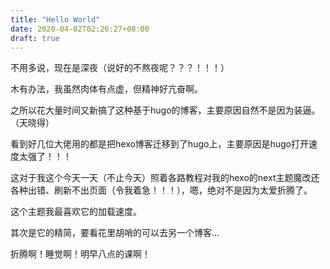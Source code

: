 ```yaml
---
title: "Hello World"
date: 2020-04-02T02:26:27+08:00
draft: true
---
```


不用多说，现在是深夜（说好的不熬夜呢？？？！！！）

木有办法，我虽然肉体有点虚，但精神好亢奋啊。

之所以花大量时间又新搞了这种基于hugo的博客，主要原因自然不是因为装逼。（天晓得）

看到好几位大佬用的都是把hexo博客迁移到了hugo上，主要原因是hugo打开速度太强了！！！

这对于我这个今天一天（不止今天）照着各路教程对我的hexo的next主题魔改还各种出错、刷新不出页面（令我着急！！！），嗯，绝对不是因为太爱折腾了。

这个主题我最喜欢它的加载速度。

其次是它的精简，要看花里胡哨的可以去另一个博客...

折腾啊！睡觉啊！明早八点的课啊！